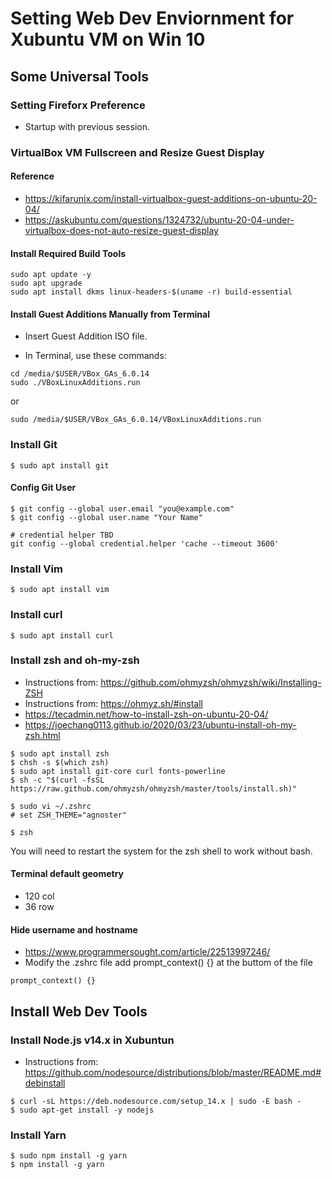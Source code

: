 # Setting Web Dev Enviornment for Xubuntu VM on Win 10

## Some Universal Tools

### Setting Fireforx Preference

- Startup with previous session.

### VirtualBox VM Fullscreen and Resize Guest Display

#### Reference

- https://kifarunix.com/install-virtualbox-guest-additions-on-ubuntu-20-04/
- https://askubuntu.com/questions/1324732/ubuntu-20-04-under-virtualbox-does-not-auto-resize-guest-display

#### Install Required Build Tools

```
sudo apt update -y
sudo apt upgrade
sudo apt install dkms linux-headers-$(uname -r) build-essential
```

#### Install Guest Additions Manually from Terminal

- Insert Guest Addition ISO file.

- In Terminal, use these commands:

```
cd /media/$USER/VBox_GAs_6.0.14
sudo ./VBoxLinuxAdditions.run
```

or

```
sudo /media/$USER/VBox_GAs_6.0.14/VBoxLinuxAdditions.run
```

### Install Git

```
$ sudo apt install git
```

#### Config Git User

```
$ git config --global user.email "you@example.com"
$ git config --global user.name "Your Name"

# credential helper TBD
git config --global credential.helper 'cache --timeout 3600'
```

### Install Vim

```
$ sudo apt install vim
```

### Install curl

```
$ sudo apt install curl
```

### Install zsh and oh-my-zsh

- Instructions from: https://github.com/ohmyzsh/ohmyzsh/wiki/Installing-ZSH
- Instructions from: https://ohmyz.sh/#install
- https://tecadmin.net/how-to-install-zsh-on-ubuntu-20-04/
- https://joechang0113.github.io/2020/03/23/ubuntu-install-oh-my-zsh.html

```
$ sudo apt install zsh
$ chsh -s $(which zsh)
$ sudo apt install git-core curl fonts-powerline
$ sh -c "$(curl -fsSL https://raw.github.com/ohmyzsh/ohmyzsh/master/tools/install.sh)"

$ sudo vi ~/.zshrc
# set ZSH_THEME="agnoster"

$ zsh
```

You will need to restart the system for the zsh shell to work without bash.

#### Terminal default geometry

- 120 col
- 36 row

#### Hide username and hostname

- https://www.programmersought.com/article/22513997246/
- Modify the .zshrc file add prompt_context() {} at the buttom of the file

```
prompt_context() {}

```

## Install Web Dev Tools

### Install Node.js v14.x in Xubuntun

- Instructions from: https://github.com/nodesource/distributions/blob/master/README.md#debinstall

```
$ curl -sL https://deb.nodesource.com/setup_14.x | sudo -E bash -
$ sudo apt-get install -y nodejs
```

### Install Yarn

```
$ sudo npm install -g yarn
$ npm install -g yarn
```
